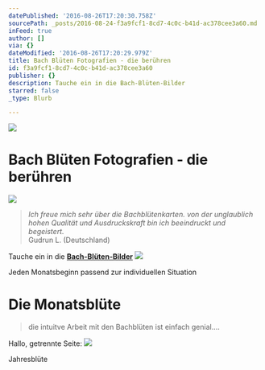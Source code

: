 ```yaml
---
datePublished: '2016-08-26T17:20:30.758Z'
sourcePath: _posts/2016-08-24-f3a9fcf1-8cd7-4c0c-b41d-ac378cee3a60.md
inFeed: true
author: []
via: {}
dateModified: '2016-08-26T17:20:29.979Z'
title: Bach Blüten Fotografien - die berühren
id: f3a9fcf1-8cd7-4c0c-b41d-ac378cee3a60
publisher: {}
description: Tauche ein in die Bach-Blüten-Bilder
starred: false
_type: Blurb

---
```

![](https://the-grid-user-content.s3-us-west-2.amazonaws.com/767c38e9-a146-452a-958b-82ae56cd0cc1.png)

# Bach Blüten Fotografien - die berühren
![](https://the-grid-user-content.s3-us-west-2.amazonaws.com/75ae46ed-acd7-4305-bd69-27439ec69844.png)

> _Ich freue mich sehr über die Bachblütenkarten. von der unglaublich hohen Qualität und Ausdruckskraft bin ich beeindruckt und begeistert._  
> Gudrun L. (Deutschland)

Tauche ein in die **[Bach-Blüten-Bilder][0]**
![](https://the-grid-user-content.s3-us-west-2.amazonaws.com/133ea0b0-e305-455b-817f-f34f4c547d62.jpg)

Jeden Monatsbeginn passend zur individuellen Situation

# Die Monatsblüte 
> 
> die intuitve Arbeit mit den Bachblüten ist einfach genial....

Hallo, getrennte Seite:
![](https://the-grid-user-content.s3-us-west-2.amazonaws.com/d0120998-dda1-41b3-844f-9bbbd34923c4.jpg)

Jahresblüte

[0]: http://flowerenergies.com/bach-blueten-fotos.html/target_blank